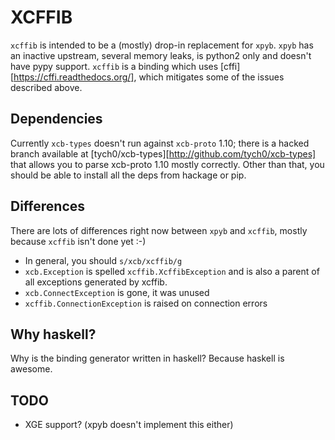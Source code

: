 # XCFFIB

`xcffib` is intended to be a (mostly) drop-in replacement for `xpyb`. `xpyb`
has an inactive upstream, several memory leaks, is python2 only and doesn't
have pypy support. `xcffib` is a binding which uses
[cffi][https://cffi.readthedocs.org/], which mitigates some of the issues
described above.

## Dependencies

Currently `xcb-types` doesn't run against `xcb-proto` 1.10; there is a hacked
branch available at [tych0/xcb-types][http://github.com/tych0/xcb-types] that
allows you to parse xcb-proto 1.10 mostly correctly. Other than that, you
should be able to install all the deps from hackage or pip.

## Differences

There are lots of differences right now between `xpyb` and `xcffib`, mostly
because `xcffib` isn't done yet :-)

* In general, you should `s/xcb/xcffib/g`
* `xcb.Exception` is spelled `xcffib.XcffibException` and is also a parent of
   all exceptions generated by xcffib.
* `xcb.ConnectException` is gone, it was unused
* `xcffib.ConnectionException` is raised on connection errors

## Why haskell?

Why is the binding generator written in haskell? Because haskell is awesome.

## TODO

* XGE support? (xpyb doesn't implement this either)
